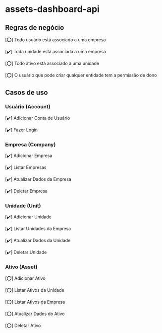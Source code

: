 # assets-dashboard-api

## Regras de negócio

[⭕] Todo usuário está associado a uma empresa

[✔️] Toda unidade está associada a uma empresa

[⭕] Todo ativo está associado a uma unidade

[⭕] O usuário que pode criar qualquer entidade tem a permissão de dono

## Casos de uso

### Usuário (Account)

[✔️] Adicionar Conta de Usuário

[✔️] Fazer Login

### Empresa (Company)

[✔️] Adicionar Empresa

[✔️] Listar Empresas

[✔️] Atualizar Dados da Empresa

[✔️] Deletar Empresa

### Unidade (Unit)

[✔️] Adicionar Unidade

[✔️] Listar Unidades da Empresa

[✔️] Atualizar Dados da Unidade

[✔️] Deletar Unidade

### Ativo (Asset)

[⭕] Adicionar Ativo

[⭕] Listar Ativos da Unidade

[⭕] Listar Ativos da Empresa

[⭕] Atualizar Dados do Ativo

[⭕] Deletar Ativo
